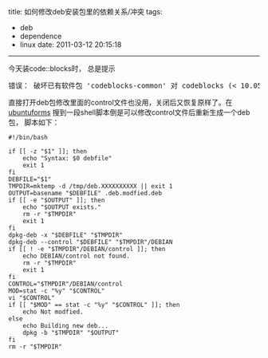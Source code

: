 title: 如何修改deb安装包里的依赖关系/冲突
tags:
  - deb
  - dependence
  - linux
date: 2011-03-12 20:15:18
---

今天装code::blocks时， 总是提示  
<pre>
错误： 破坏已有软件包 'codeblocks-common' 对 codeblocks (< 10.05-1) 的冲突关系
</pre>

直接打开deb包修改里面的control文件也没用，关闭后又恢复原样了。在 [ubuntuforms](http://ubuntuforums.org/showthread.php?t=636724) 搜到一段shell脚本倒是可以修改control文件后重新生成一个deb包， 脚本如下：

    #!/bin/bash

    if [[ -z "$1" ]]; then
        echo "Syntax: $0 debfile"
        exit 1
    fi
    DEBFILE="$1"
    TMPDIR=mktemp -d /tmp/deb.XXXXXXXXXX || exit 1
    OUTPUT=basename "$DEBFILE" .deb.modfied.deb
    if [[ -e "$OUTPUT" ]]; then
        echo "$OUTPUT exists."
        rm -r "$TMPDIR"
        exit 1
    fi
    dpkg-deb -x "$DEBFILE" "$TMPDIR"
    dpkg-deb --control "$DEBFILE" "$TMPDIR"/DEBIAN
    if [[ ! -e "$TMPDIR"/DEBIAN/control ]]; then
        echo DEBIAN/control not found.
        rm -r "$TMPDIR"
        exit 1
    fi
    CONTROL="$TMPDIR"/DEBIAN/control
    MOD=stat -c "%y" "$CONTROL"
    vi "$CONTROL"
    if [[ "$MOD" == stat -c "%y" "$CONTROL" ]]; then
        echo Not modfied.
    else
        echo Building new deb...
        dpkg -b "$TMPDIR" "$OUTPUT"
    fi
    rm -r "$TMPDIR"
